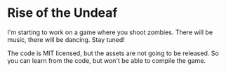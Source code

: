 # Rise of the Undeaf
I'm starting to work on a game where you shoot zombies. There will be music, there will be dancing. Stay tuned!

The code is MIT licensed, but the assets are not going to be released. So you can learn from the code, but won't be able to compile the game.
